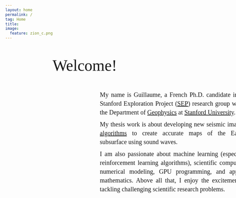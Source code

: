 ```yaml
---
layout: home
permalink: /
tag: Home
title:
image:
  feature: zion_c.png
---
```

<body>
    <p style="text-align:center; font-family: Calibri; font-size: 50px;">Welcome!</p>
    <p style="font-size: 20px;text-align:justify; margin-left: 300px;font-family: Calibri; width: 470px; line-height:1.4; margin-bottom: -0.5em;">
        My name is Guillaume, a French Ph.D. candidate in the Stanford Exploration Project (<a href="/sep">SEP</a>) research group within the Department of <a href="https://earth.stanford.edu/geophysics">Geophysics</a> at <a href="https://www.stanford.edu">Stanford University</a>.  
    </p>
    <p style="font-size: 20px;text-align:justify; margin-left: 300px;margin-bottom: -0.5em; font-family: Calibri; width: 470px; line-height:1.4;">
    My thesis work is about developing new seismic imaging <a href="/geophysics">algorithms</a> to create accurate maps of the Earth's subsurface using sound waves.
    </p>    
    <p style="font-size: 20px;text-align:justify; margin-left: 300px;margin-bottom: -0.5em; font-family: Calibri; width: 470px; line-height:1.4;">
    I am also passionate about machine learning (especially reinforcement learning algorithms), scientific computing, numerical modeling, GPU programming, and applied mathematics. Above all that, I enjoy the excitement of tackling challenging scientific research problems.
    </p>    
</body>

